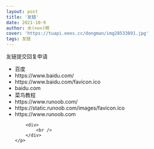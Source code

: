 ```yaml
---
layout: post
title: '友链'
date: 2021-10-9 
author: 水(⊙o⊙)啊
cover: 'https://tuapi.eees.cc/dongman/img28533891.jpg'
tags: 友链 
---
```

<div>
	<p>
		友链提交回复申请<img src="http://www.shui.tk/plugins/emoticons/images/0.gif" border="0" alt="" />
	</p>
	<p>
	<ul class="flinks">
<li>百度</li>
<li>https://www.baidu.com/</li>
<li>https://www.baidu.com/favicon.ico</li>
<li>baidu.com</li>

<li>菜鸟教程</li>
<li>https://www.runoob.com/</li>
<li>https://static.runoob.com/images/favicon.ico</li>
<li>https://www.runoob.com</li>

<script>document.querySelectorAll('ul.flinks').forEach(function(e){let a=e;if(a){let ns=a.querySelectorAll("li");let str='<div style="display:inline-block;">';let bgid=0;const bgs=["bg-white","bg-grey","bg-deepgrey","bg-blue","bg-purple","bg-green","bg-yellow","bg-red","bg-orange"];for(let i=0;i<ns.length;i+=4){str+=(`<div class="flink-item ${bgs[Math.floor(Math.random() * 9)]}"><div class="flink-title"><a href="${ns[i+1].innerText}"target="_blank"rel="external nofollow ugc">${ns[i].innerText}</a></div><div class="flink-link"><div class="flink-link-ico"style="background: url(${ns[i+2].innerText});background-size: 42px auto;"></div><div class="flink-link-text">${ns[i+3].innerText}</div></div></div>`)}str+=`</div>`;let n1=document.createElement("div");n1.innerHTML=str;a.parentNode.insertBefore(n1,a);a.style="display: none;"}else{console.log('No such id "flinks"')}});</script>
<style>.flink-item{width:300px;height:100px;position:relative;margin:10px;background-color:#fff;border-radius:3px;float:left}.flink-title{left:25px;top:25px;position:absolute}.flink-title a{font-size:17px;color:#f1f1f1;line-height:17px;word-break:break-all;text-decoration:none;outline:0}.flink-link{right:0;bottom:0;padding:0 15px 15px;position:absolute;text-align:center}.flink-link-text{font-size:12px;color:#f1f1f1}.flink-link-ico{display:inline-block;width:42px;height:42px;border-radius:50%}.bg-white{background-color:#fff!important}.bg-grey{background-color:#f7f7f7!important}.bg-deepgrey{background-color:rgba(0,0,0,.5)!important}.bg-blue{background-color:#6fa3ef!important}.bg-purple{background-color:#bc99c4!important}.bg-green{background-color:#46c47c!important}.bg-yellow{background-color:#f9bb3c!important}.bg-red{background-color:#e8583d!important}.bg-orange{background-color:#f68e5f!important}</style>
		<div>
			<br />
		</div>
	</p>
</div>
